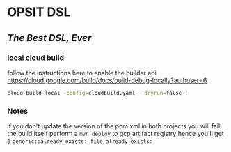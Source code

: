 # OPSIT DSL
## _The Best DSL, Ever_


### local cloud build
follow the instructions here to enable the builder api 
https://cloud.google.com/build/docs/build-debug-locally?authuser=6

```sh
cloud-build-local -config=cloudbuild.yaml --dryrun=false .
```

### Notes

if you don't update the version of the pom.xml in both projects you will fail!
the build itself perform a `mvn deploy` to gcp artifact registry
hence you'll get a `generic::already_exists: file already exists:`
